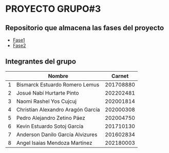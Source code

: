 # PROYECTO GRUPO#3

## Repositorio que almacena las fases del proyecto

- [Fase1](Fase1)
- [Fase2](Fase2)

## Integrantes del grupo

|     | Nombre                            | Carnet    |
| --- | --------------------------------- | --------- |
| 1   | Bismarck Estuardo Romero Lemus    | 201708880 |
| 2   | Josué Nabí Hurtarte Pinto         | 202202481 |
| 3   | Naomi Rashel Yos Cujcuj           | 202001814 |
| 4   | Christian Alexandro Aragón García | 202000308 |
| 5   | Pedro Alejandro Zetino Páez       | 202004750 |
| 6   | Kevin Estuardo Sotoj García       | 201710130 |
| 7   | Anderson Danilo García Alvizures  | 201602834 |
| 8   | Angel Isaias Mendoza Martinez     | 202180003 |
